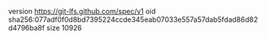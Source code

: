 version https://git-lfs.github.com/spec/v1
oid sha256:077adf0f0d8bd7395224ccde345eab07033e557a57dab5fdad86d82d4796ba8f
size 10926
